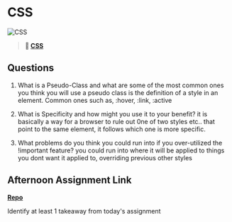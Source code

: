 # CSS

![CSS](https://bcw.blob.core.windows.net/public/cssUnit/1411879719053976)

> **📖 [CSS](https://codeworksacademy.com/fs-student-guide/resources/wk1/03-CSS)**

## Questions

1. What is a Pseudo-Class and what are some of the most common ones you think you will use
 a pseudo class is the definition of a style in an element. Common ones such as, :hover, :link, :active

2. What is Specificity and how might you use it to your benefit?
it is basically a way for a browser to rule out 0ne of two styles etc.. that point to the same element, it follows which one is more specific. 

3. What problems do you think you could run into if you over-utilized the !important feature?
you could run into where it will be applied to things you dont want it applied to, overriding previous other styles

## Afternoon Assignment Link

**[Repo](https://github.com/BrendenVanPatten/<ASSIGNMENT_REPO>)**

Identify at least 1 takeaway from today's assignment
